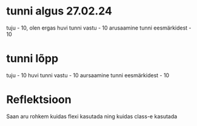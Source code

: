 # tunni algus 27.02.24
tuju - 10, olen ergas
huvi tunni vastu - 10
arusaamine tunni eesmärkidest - 10

# tunni lõpp 
tuju - 10
huvi tunni vastu - 10
aursaamine tunni eesmärkidest - 10

# Reflektsioon
Saan aru rohkem kuidas flexi kasutada ning kuidas class-e kasutada